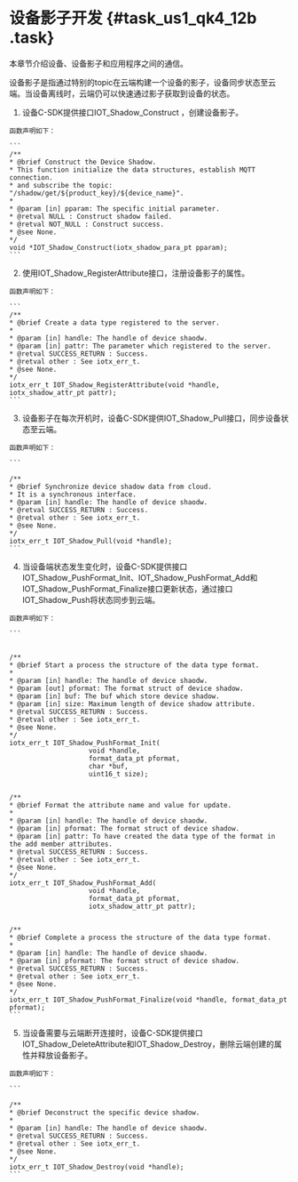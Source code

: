 # 设备影子开发 {#task_us1_qk4_12b .task}

本章节介绍设备、设备影子和应用程序之间的通信。

设备影子是指通过特别的topic在云端构建一个设备的影子，设备同步状态至云端。当设备离线时，云端仍可以快速通过影子获取到设备的状态。

1.   设备C-SDK提供接口IOT\_Shadow\_Construct ，创建设备影子。 

    函数声明如下：

    ```
    /**
    * @brief Construct the Device Shadow.
    * This function initialize the data structures, establish MQTT connection.
    * and subscribe the topic: "/shadow/get/${product_key}/${device_name}".
    *
    * @param [in] pparam: The specific initial parameter.
    * @retval NULL : Construct shadow failed.
    * @retval NOT_NULL : Construct success.
    * @see None.
    */
    void *IOT_Shadow_Construct(iotx_shadow_para_pt pparam);
    ```

2.   使用IOT\_Shadow\_RegisterAttribute接口，注册设备影子的属性。 

    函数声明如下：

    ```
    /**
    * @brief Create a data type registered to the server.
    *
    * @param [in] handle: The handle of device shaodw.
    * @param [in] pattr: The parameter which registered to the server.
    * @retval SUCCESS_RETURN : Success.
    * @retval other : See iotx_err_t.
    * @see None.
    */
    iotx_err_t IOT_Shadow_RegisterAttribute(void *handle, iotx_shadow_attr_pt pattr);
    ```

3.   设备影子在每次开机时，设备C-SDK提供IOT\_Shadow\_Pull接口，同步设备状态至云端。 

    函数声明如下：

    ```
    
    /**
    * @brief Synchronize device shadow data from cloud.
    * It is a synchronous interface.
    * @param [in] handle: The handle of device shaodw.
    * @retval SUCCESS_RETURN : Success.
    * @retval other : See iotx_err_t.
    * @see None.
    */
    iotx_err_t IOT_Shadow_Pull(void *handle);
    ```

4.   当设备端状态发生变化时，设备C-SDK提供接口IOT\_Shadow\_PushFormat\_Init、IOT\_Shadow\_PushFormat\_Add和IOT\_Shadow\_PushFormat\_Finalize接口更新状态，通过接口IOT\_Shadow\_Push将状态同步到云端。 

    函数声明如下：

    ```
    
    
    /**
    * @brief Start a process the structure of the data type format.
    *
    * @param [in] handle: The handle of device shaodw.
    * @param [out] pformat: The format struct of device shadow.
    * @param [in] buf: The buf which store device shadow.
    * @param [in] size: Maximum length of device shadow attribute.
    * @retval SUCCESS_RETURN : Success.
    * @retval other : See iotx_err_t.
    * @see None.
    */
    iotx_err_t IOT_Shadow_PushFormat_Init(
                        void *handle,
                        format_data_pt pformat,
                        char *buf,
                        uint16_t size);
    
    
    /**
    * @brief Format the attribute name and value for update.
    *
    * @param [in] handle: The handle of device shaodw.
    * @param [in] pformat: The format struct of device shadow.
    * @param [in] pattr: To have created the data type of the format in the add member attributes.
    * @retval SUCCESS_RETURN : Success.
    * @retval other : See iotx_err_t.
    * @see None.
    */
    iotx_err_t IOT_Shadow_PushFormat_Add(
                        void *handle,
                        format_data_pt pformat,
                        iotx_shadow_attr_pt pattr);
    
    
    /**
    * @brief Complete a process the structure of the data type format.
    *
    * @param [in] handle: The handle of device shaodw.
    * @param [in] pformat: The format struct of device shadow.
    * @retval SUCCESS_RETURN : Success.
    * @retval other : See iotx_err_t.
    * @see None.
    */
    iotx_err_t IOT_Shadow_PushFormat_Finalize(void *handle, format_data_pt pformat);
    ```

5.   当设备需要与云端断开连接时，设备C-SDK提供接口IOT\_Shadow\_DeleteAttribute和IOT\_Shadow\_Destroy，删除云端创建的属性并释放设备影子。 

    函数声明如下：

    ```
    
    /**
    * @brief Deconstruct the specific device shadow.
    *
    * @param [in] handle: The handle of device shaodw.
    * @retval SUCCESS_RETURN : Success.
    * @retval other : See iotx_err_t.
    * @see None.
    */
    iotx_err_t IOT_Shadow_Destroy(void *handle);
    ```


